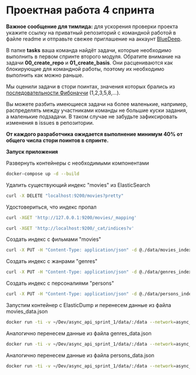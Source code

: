 # Проектная работа 4 спринта

**Важное сообщение для тимлида:** для ускорения проверки проекта укажите ссылку на приватный репозиторий с командной работой в файле readme и отправьте свежее приглашение на аккаунт [BlueDeep](https://github.com/BigDeepBlue).

В папке **tasks** ваша команда найдёт задачи, которые необходимо выполнить в первом спринте второго модуля.  Обратите внимание на задачи **00_create_repo** и **01_create_basis**. Они расцениваются как блокирующие для командной работы, поэтому их необходимо выполнить как можно раньше.

Мы оценили задачи в стори поинтах, значения которых брались из [последовательности Фибоначчи](https://ru.wikipedia.org/wiki/Числа_Фибоначчи) (1,2,3,5,8,…).

Вы можете разбить имеющиеся задачи на более маленькие, например, распределять между участниками команды не большие куски задания, а маленькие подзадачи. В таком случае не забудьте зафиксировать изменения в issues в репозитории.

**От каждого разработчика ожидается выполнение минимум 40% от общего числа стори поинтов в спринте.**

**Запуск приложения**

Развернуть контейнеры с необходимыми компонентами
```bash
docker-compose up -d --build
```
Удалить существующий индекс "movies" из ElasticSearch
```bash
curl -X DELETE "localhost:9200/movies?pretty"
```
Удостовериться, что индекс пропал
```bash
curl -XGET 'http://127.0.0.1:9200/movies/_mapping'
```
```bash
curl -XGET 'http://localhost:9200/_cat/indices?v'
```
Создать индекс с фильмами "movies"
```bash
curl -X PUT -H "Content-Type: application/json" -d @./data/movies_index.json "localhost:9200/movies?pretty"
```
Создать индекс с жанрами "genres"
```bash
curl -X PUT -H "Content-Type: application/json" -d @./data/genres_index.json "localhost:9200/genres?pretty"
```
Создать индекс с персоналиями "persons"
```bash
curl -X PUT -H "Content-Type: application/json" -d @./data/persons_index.json "localhost:9200/persons?pretty"
```
Запустим контейнер с ElasticDump и перенесем данные из файла movies_data.json
```bash
docker run -ti -v ~/Dev/async_api_sprint_1/data/:/data --network=async_api_sprint_1_default  elasticdump/elasticsearch-dump:v6.111.0  --input=/data/movies_data.json --output=http://elastic:9200/movies
```
Аналогично перенесем данные из файла genres_data.json
```bash
docker run -ti -v ~/Dev/async_api_sprint_1/data/:/data --network=async_api_sprint_1_default  elasticdump/elasticsearch-dump:v6.111.0  --input=/data/genres_data.json --output=http://elastic:9200/genres
```
Аналогично перенесем данные из файла persons_data.json
```bash
docker run -ti -v ~/Dev/async_api_sprint_1/data/:/data --network=async_api_sprint_1_default  elasticdump/elasticsearch-dump:v6.111.0  --input=/data/persons_data.json --output=http://elastic:9200/persons
```
